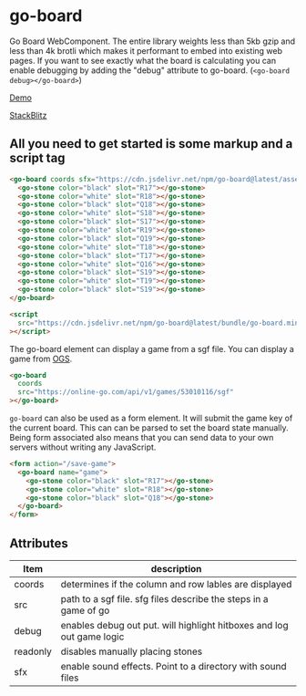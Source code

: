 # go-board

Go Board WebComponent. The entire library weights less than 5kb gzip and less than 4k brotli which makes it performant to embed into existing web pages. If you want to see exactly what the board is calculating you can enable debugging by adding the "debug" attribute to go-board. (`<go-board debug></go-board>`)

[Demo](https://go-viewer.web.app?coords&sfx)

[StackBlitz](https://stackblitz.com/edit/go-board-demo?file=index.html)

## All you need to get started is some markup and a script tag

```HTML
<go-board coords sfx="https://cdn.jsdelivr.net/npm/go-board@latest/assets/sfx">
  <go-stone color="black" slot="R17"></go-stone>
  <go-stone color="white" slot="R18"></go-stone>
  <go-stone color="black" slot="Q18"></go-stone>
  <go-stone color="white" slot="S18"></go-stone>
  <go-stone color="black" slot="S17"></go-stone>
  <go-stone color="white" slot="R19"></go-stone>
  <go-stone color="black" slot="Q19"></go-stone>
  <go-stone color="white" slot="T18"></go-stone>
  <go-stone color="black" slot="T17"></go-stone>
  <go-stone color="white" slot="Q16"></go-stone>
  <go-stone color="black" slot="S19"></go-stone>
  <go-stone color="white" slot="T19"></go-stone>
  <go-stone color="black" slot="S19"></go-stone>
</go-board>

<script
  src="https://cdn.jsdelivr.net/npm/go-board@latest/bundle/go-board.min.js"
></script>
```

The go-board element can display a game from a sgf file. You can display a game from [OGS](https://online-go.com).

```html
<go-board
  coords
  src="https://online-go.com/api/v1/games/53010116/sgf"
></go-board>
```

`go-board` can also be used as a form element. It will submit the game key of the current board. This can can be parsed to set the board state manually.
Being form associated also means that you can send data to your own servers without writing any JavaScript.

```html
<form action="/save-game">
  <go-board name="game">
    <go-stone color="black" slot="R17"></go-stone>
    <go-stone color="white" slot="R18"></go-stone>
    <go-stone color="black" slot="Q18"></go-stone>
  </go-board>
</form>
```

## Attributes

| Item     | description                                                           |
| -------- | --------------------------------------------------------------------- |
| coords   | determines if the column and row lables are displayed                 |
| src      | path to a sgf file. sfg files describe the steps in a game of go      |
| debug    | enables debug out put. will highlight hitboxes and log out game logic |
| readonly | disables manually placing stones                                      |
| sfx      | enable sound effects. Point to a directory with sound files           |
